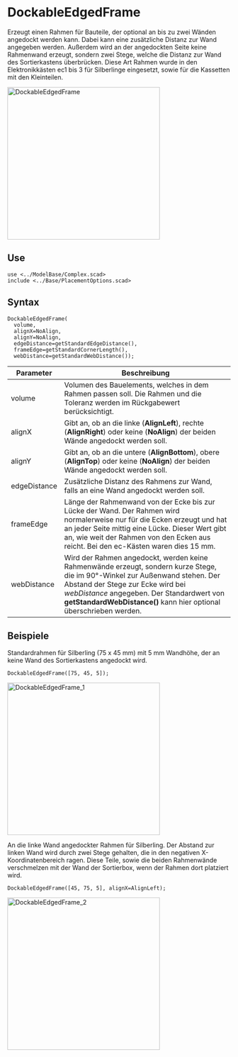 # DockableEdgedFrame

Erzeugt einen Rahmen für Bauteile, der optional an bis zu zwei Wänden angedockt werden kann. Dabei kann eine zusätzliche Distanz zur Wand angegeben werden. Außerdem wird an der angedockten Seite keine Rahmenwand erzeugt, sondern zwei Stege, welche die Distanz zur Wand des Sortierkastens überbrücken. Diese Art Rahmen wurde in den Elektronikkästen ec1 bis 3 für Silberlinge eingesetzt, sowie für die Kassetten mit den Kleinteilen.

<img width="344" alt="DockableEdgedFrame" src="https://user-images.githubusercontent.com/48654609/168328989-99e95105-f7ee-47cc-b4fc-d1087c189df0.png">

## Use
<pre><code>use &lt;../ModelBase/Complex.scad&gt;
include <../Base/PlacementOptions.scad></pre></code>

## Syntax
<pre><code>DockableEdgedFrame(
  volume, 
  alignX=NoAlign,
  alignY=NoAlign,
  edgeDistance=getStandardEdgeDistance(), 
  frameEdge=getStandardCornerLength(), 
  webDistance=getStandardWebDistance());
</pre></code>

| Parameter | Beschreibung |
| ------ | ------ |
| volume | Volumen des Bauelements, welches in dem Rahmen passen soll. Die Rahmen und die Toleranz werden im Rückgabewert berücksichtigt. |
| alignX | Gibt an, ob an die linke (__AlignLeft__), rechte (__AlignRight__) oder keine (__NoAlign__) der beiden Wände angedockt werden soll. |
| alignY | Gibt an, ob an die untere (__AlignBottom__), obere (__AlignTop__) oder keine (__NoAlign__) der beiden Wände angedockt werden soll. |
| edgeDistance | Zusätzliche Distanz des Rahmens zur Wand, falls an eine Wand angedockt werden soll. |
| frameEdge | Länge der Rahmenwand von der Ecke bis zur Lücke der Wand. Der Rahmen wird normalerweise nur für die Ecken erzeugt und hat an jeder Seite mittig eine Lücke. Dieser Wert gibt an, wie weit der Rahmen von den Ecken aus reicht. Bei den ec-Kästen waren dies 15 mm. |
| webDistance | Wird der Rahmen angedockt, werden keine Rahmenwände erzeugt, sondern kurze Stege, die im 90°-Winkel zur Außenwand stehen. Der Abstand der Stege zur Ecke wird bei *webDistance* angegeben. Der Standardwert von __getStandardWebDistance()__ kann hier optional überschrieben werden. |

## Beispiele

Standardrahmen für Silberling (75 x 45 mm) mit 5 mm Wandhöhe, der an keine Wand des Sortierkastens angedockt wird.

<pre><code>DockableEdgedFrame([75, 45, 5]);</pre></code>

<img width="344" alt="DockableEdgedFrame_1" src="https://user-images.githubusercontent.com/48654609/168334867-6615a321-eea0-4325-9640-6d25a1f51989.png">

An die linke Wand angedockter Rahmen für Silberling. Der Abstand zur linken Wand wird durch zwei Stege gehalten, die in den negativen X-Koordinatenbereich ragen. Diese Teile, sowie die beiden Rahmenwände verschmelzen mit der Wand der Sortierbox, wenn der Rahmen dort platziert wird.

<pre><code>DockableEdgedFrame([45, 75, 5], alignX=AlignLeft);</pre></code>

<img width="344" alt="DockableEdgedFrame_2" src="https://user-images.githubusercontent.com/48654609/168335410-cf73aa50-5d66-4bc7-9c93-7843adea195f.png">
